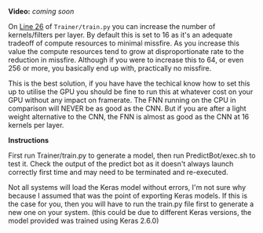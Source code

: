 **Video:** _coming soon_

On [Line 26](https://github.com/mrbid/CSGO_TENSOR_TRIGGER/blob/main/GOBOT12_CNN/Trainer/train.py#L26) of `Trainer/train.py` you can increase the number of kernels/filters per layer. By default this is set to 16 as it's an adequate tradeoff of compute resources to minimal missfire. As you increase this value the compute resources tend to grow at disproportionate rate to the reduction in missfire. Although if you were to increase this to 64, or even 256 or more, you basically end up with, practically no missfire.

This is the best solution, if you have have the techical know how to set this up to utilise the GPU you should be fine to run this at whatever cost on your GPU without any impact on framerate. The FNN running on the CPU in comparison will NEVER be as good as the CNN. But if you are after a light weight alternative to the CNN, the FNN is almost as good as the CNN at 16 kernels per layer.

**Instructions**

First run Trainer/train.py to generate a model, then run PredictBot/exec.sh to test it. Check the output of the predict bot as it doesn't always launch correctly first time and may need to be terminated and re-executed.

Not all systems will load the Keras model without errors, I'm not sure why because I assumed that was the point of exporting Keras models. If this is the case for you, then you will have to run the train.py file first to generate a new one on your system. (this could be due to different Keras versions, the model provided was trained using Keras 2.6.0)

